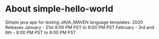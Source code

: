 # About simple-hello-world

Simple java app for testing JAVA_MAVEN language templates.
2020 Releases
January - 21st 8:00 PM PST to 9:00 PM PST
February - 3rd and 8th - 8:00 PM PST to 9:00 PM PST







